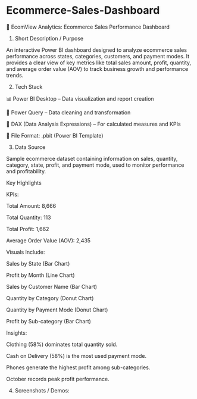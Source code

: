 # Ecommerce-Sales-Dashboard

🛒 EcomView Analytics: Ecommerce Sales Performance Dashboard

1. Short Description / Purpose

An interactive Power BI dashboard designed to analyze ecommerce sales performance across states, categories, customers, and payment modes. It provides a clear view of key metrics like total sales amount, profit, quantity, and average order value (AOV) to track business growth and performance trends.


2. Tech Stack

📊 Power BI Desktop – Data visualization and report creation

📂 Power Query – Data cleaning and transformation

🧠 DAX (Data Analysis Expressions) – For calculated measures and KPIs

📁 File Format: .pbit (Power BI Template)


3. Data Source

Sample ecommerce dataset containing information on sales, quantity, category, state, profit, and payment mode, used to monitor performance and profitability.

Key Highlights

KPIs:

Total Amount: 8,666

Total Quantity: 113

Total Profit: 1,662

Average Order Value (AOV): 2,435

Visuals Include:

Sales by State (Bar Chart)

Profit by Month (Line Chart)

Sales by Customer Name (Bar Chart)

Quantity by Category (Donut Chart)

Quantity by Payment Mode (Donut Chart)

Profit by Sub-category (Bar Chart)

Insights:

Clothing (58%) dominates total quantity sold.

Cash on Delivery (58%) is the most used payment mode.

Phones generate the highest profit among sub-categories.

October records peak profit performance.

4. Screenshots / Demos:
   
